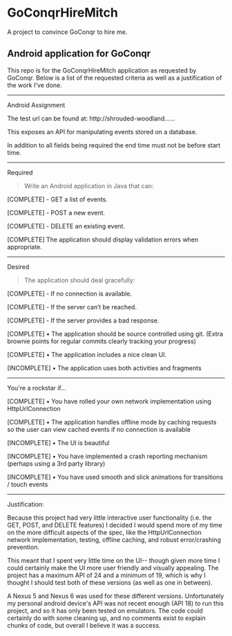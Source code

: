 # GoConqrHireMitch
A project to convince GoConqr to hire me.

Android application for GoConqr
-------------

This repo is for the GoConqrHireMitch application as requested by GoConqr. 
Below is a list of the requested criteria as well as a justification of the work I've done.

-------------
Android Assignment

The test url can be found at:
http://shrouded-woodland......

This exposes an API for manipulating events stored on a database.

In addition to all fields being required the end time must not be before start time.

------
Required

> Write an Android application in Java that can:

[COMPLETE] - GET a list of events.

[COMPLETE] - POST a new event.

[COMPLETE] - DELETE an existing event.

[COMPLETE] The application should display validation errors when appropriate.


------
Desired

> The application should deal gracefully:

[COMPLETE] - If no connection is available.

[COMPLETE] -  If the server can’t be reached.

[COMPLETE] - If the server provides a bad response.

[COMPLETE] • The application should be source controlled using git. (Extra brownie points for regular commits clearly tracking your progress)

[COMPLETE] • The application includes a nice clean UI.

[INCOMPLETE] • The application uses both activities and fragments


------
You're a rockstar if...

[COMPLETE] • You have rolled your own network implementation using HttpUrlConnection

[COMPLETE] • The application handles offline mode by caching requests so the user can view cached events if no connection is available

[INCOMPLETE] • The UI is beautiful

[INCOMPLETE] • You have implemented a crash reporting mechanism (perhaps using a 3rd party library)

[INCOMPLETE] • You have used smooth and slick animations for transitions / touch events


-------------
Justification:

Because this project had very little interactive user functionality (i.e. the GET, POST, and DELETE features) I decided I would spend more of my time on the more difficult aspects of the spec, like the HttpUrlConnection network implementation, testing, offline caching, and robust error/crashing prevention. 

This meant that I spent very little time on the UI-- though given more time I could certainly make the UI more user friendly and visually appealing. The project has a maximum API of 24 and a minimum of 19, which is why I thought I should test both of these versions (as well as one in between). 

A Nexus 5 and Nexus 6 was used for these different versions. Unfortunately my personal android device's API was not recent enough (API 18) to run this project, and so it has only been tested on emulators. The code could certainly do with some cleaning up, and no comments exist to explain chunks of code, but overall I believe it was a success.
